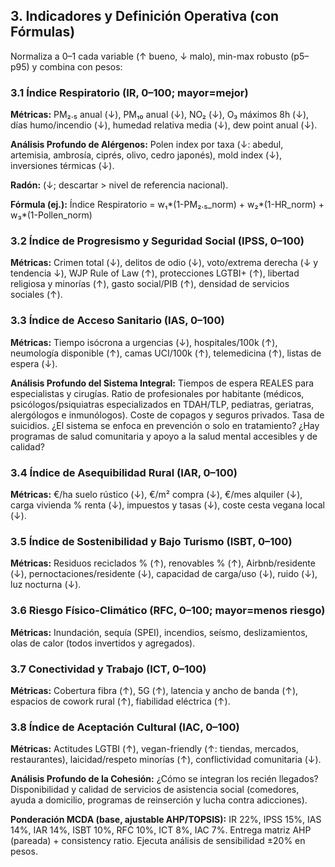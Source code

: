 ## 3. Indicadores y Definición Operativa (con Fórmulas)
Normaliza a 0–1 cada variable (↑ bueno, ↓ malo), min-max robusto (p5–p95) y combina con pesos:

### 3.1 Índice Respiratorio (IR, 0–100; mayor=mejor)

**Métricas:** PM₂.₅ anual (↓), PM₁₀ anual (↓), NO₂ (↓), O₃ máximos 8h (↓), días humo/incendio (↓), humedad relativa media (↓), dew point anual (↓).

**Análisis Profundo de Alérgenos:** Polen index por taxa (↓: abedul, artemisia, ambrosía, ciprés, olivo, cedro japonés), mold index (↓), inversiones térmicas (↓).

**Radón:** (↓; descartar > nivel de referencia nacional).

**Fórmula (ej.):** Índice Respiratorio = w₁*(1-PM₂.₅_norm) + w₂*(1-HR_norm) + w₃*(1-Pollen_norm)

### 3.2 Índice de Progresismo y Seguridad Social (IPSS, 0–100)

**Métricas:** Crimen total (↓), delitos de odio (↓), voto/extrema derecha (↓ y tendencia ↓), WJP Rule of Law (↑), protecciones LGTBI+ (↑), libertad religiosa y minorías (↑), gasto social/PIB (↑), densidad de servicios sociales (↑).

### 3.3 Índice de Acceso Sanitario (IAS, 0–100)

**Métricas:** Tiempo isócrona a urgencias (↓), hospitales/100k (↑), neumología disponible (↑), camas UCI/100k (↑), telemedicina (↑), listas de espera (↓).

**Análisis Profundo del Sistema Integral:** Tiempos de espera REALES para especialistas y cirugías. Ratio de profesionales por habitante (médicos, psicólogos/psiquiatras especializados en TDAH/TLP, pediatras, geriatras, alergólogos e inmunólogos). Coste de copagos y seguros privados. Tasa de suicidios. ¿El sistema se enfoca en prevención o solo en tratamiento? ¿Hay programas de salud comunitaria y apoyo a la salud mental accesibles y de calidad?

### 3.4 Índice de Asequibilidad Rural (IAR, 0–100)

**Métricas:** €/ha suelo rústico (↓), €/m² compra (↓), €/mes alquiler (↓), carga vivienda % renta (↓), impuestos y tasas (↓), coste cesta vegana local (↓).

### 3.5 Índice de Sostenibilidad y Bajo Turismo (ISBT, 0–100)

**Métricas:** Residuos reciclados % (↑), renovables % (↑), Airbnb/residente (↓), pernoctaciones/residente (↓), capacidad de carga/uso (↓), ruido (↓), luz nocturna (↓).

### 3.6 Riesgo Físico-Climático (RFC, 0–100; mayor=menos riesgo)

**Métricas:** Inundación, sequía (SPEI), incendios, seísmo, deslizamientos, olas de calor (todos invertidos y agregados).

### 3.7 Conectividad y Trabajo (ICT, 0–100)

**Métricas:** Cobertura fibra (↑), 5G (↑), latencia y ancho de banda (↑), espacios de cowork rural (↑), fiabilidad eléctrica (↑).

### 3.8 Índice de Aceptación Cultural (IAC, 0–100)

**Métricas:** Actitudes LGTBI (↑), vegan-friendly (↑: tiendas, mercados, restaurantes), laicidad/respeto minorías (↑), conflictividad comunitaria (↓).

**Análisis Profundo de la Cohesión:** ¿Cómo se integran los recién llegados? Disponibilidad y calidad de servicios de asistencia social (comedores, ayuda a domicilio, programas de reinserción y lucha contra adicciones).

**Ponderación MCDA (base, ajustable AHP/TOPSIS):**
IR 22%, IPSS 15%, IAS 14%, IAR 14%, ISBT 10%, RFC 10%, ICT 8%, IAC 7%.
Entrega matriz AHP (pareada) + consistency ratio. Ejecuta análisis de sensibilidad ±20% en pesos.




